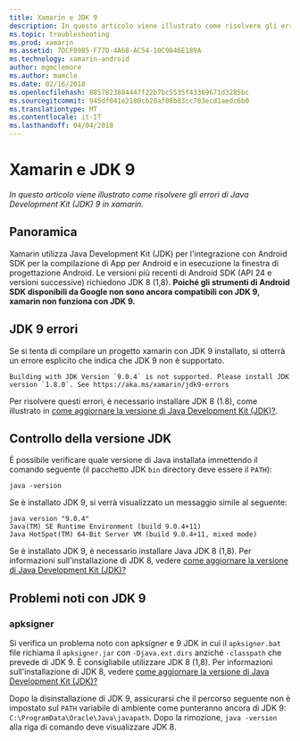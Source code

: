 ```yaml
---
title: Xamarin e JDK 9
description: In questo articolo viene illustrato come risolvere gli errori di Java Development Kit (JDK) 9 in xamarin.
ms.topic: troubleshooting
ms.prod: xamarin
ms.assetid: 7DCF0985-F77D-4A68-AC54-10C9846E189A
ms.technology: xamarin-android
author: mgmclemore
ms.author: mamcle
ms.date: 02/16/2018
ms.openlocfilehash: 8857823884447f22b7bc5535f43369671d3285bc
ms.sourcegitcommit: 945df041e2180cb20af08b83cc703ecd1aedc6b0
ms.translationtype: MT
ms.contentlocale: it-IT
ms.lasthandoff: 04/04/2018
---
```

# <a name="xamarinandroid-and-jdk-9"></a>Xamarin e JDK 9

_In questo articolo viene illustrato come risolvere gli errori di Java Development Kit (JDK) 9 in xamarin._


## <a name="overview"></a>Panoramica

Xamarin utilizza Java Development Kit (JDK) per l'integrazione con Android SDK per la compilazione di App per Android e in esecuzione la finestra di progettazione Android. Le versioni più recenti di Android SDK (API 24 e versioni successive) richiedono JDK 8 (1,8). **Poiché gli strumenti di Android SDK disponibili da Google non sono ancora compatibili con JDK 9, xamarin non funziona con JDK 9.**

## <a name="jdk-9-errors"></a>JDK 9 errori

Se si tenta di compilare un progetto xamarin con JDK 9 installato, si otterrà un errore esplicito che indica che JDK 9 non è supportato.

```shell
Building with JDK Version `9.0.4` is not supported. Please install JDK version `1.8.0`. See https://aka.ms/xamarin/jdk9-errors  
```

Per risolvere questi errori, è necessario installare JDK 8 (1.8), come illustrato in [come aggiornare la versione di Java Development Kit (JDK)?](~/android/troubleshooting/questions/update-jdk.md).


## <a name="checking-the-jdk-version"></a>Controllo della versione JDK

È possibile verificare quale versione di Java installata immettendo il comando seguente (il pacchetto JDK `bin` directory deve essere il `PATH`):

```shell
java -version
```

Se è installato JDK 9, si verrà visualizzato un messaggio simile al seguente:

```shell
java version "9.0.4"
Java(TM) SE Runtime Environment (build 9.0.4+11)
Java HotSpot(TM) 64-Bit Server VM (build 9.0.4+11, mixed mode)
```

Se è installato JDK 9, è necessario installare Java JDK 8 (1,8). Per informazioni sull'installazione di JDK 8, vedere [come aggiornare la versione di Java Development Kit (JDK)?](~/android/troubleshooting/questions/update-jdk.md)

## <a name="known-issues-with-jdk-9"></a>Problemi noti con JDK 9

### <a name="apksigner"></a>apksigner

Si verifica un problema noto con apksigner e 9 JDK in cui il `apksigner.bat` file richiama il `apksigner.jar` con `-Djava.ext.dirs` anziché `-classpath` che prevede di JDK 9. È consigliabile utilizzare JDK 8 (1,8). Per informazioni sull'installazione di JDK 8, vedere [come aggiornare la versione di Java Development Kit (JDK)?](~/android/troubleshooting/questions/update-jdk.md)

Dopo la disinstallazione di JDK 9, assicurarsi che il percorso seguente non è impostato sul `PATH` variabile di ambiente come punteranno ancora di JDK 9: `C:\ProgramData\Oracle\Java\javapath`. Dopo la rimozione, `java -version` alla riga di comando deve visualizzare JDK 8.
